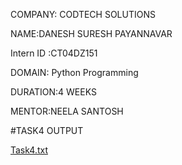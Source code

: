COMPANY: CODTECH SOLUTIONS

NAME:DANESH SURESH PAYANNAVAR

Intern ID :CT04DZ151

DOMAIN: Python Programming

DURATION:4 WEEKS

MENTOR:NEELA SANTOSH

#TASK4 OUTPUT

[Task4.txt](https://github.com/user-attachments/files/21708396/Task4.txt)
